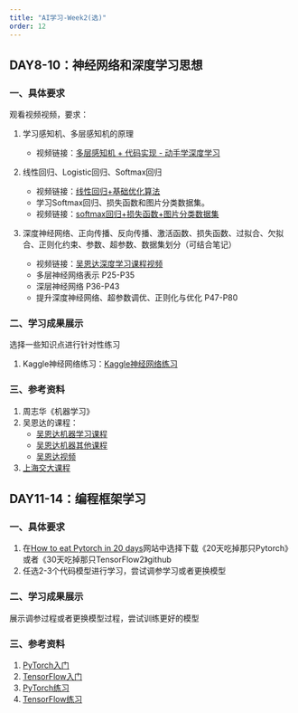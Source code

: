 ```yaml
---
title: "AI学习-Week2(选)"
order: 12
---
```



## DAY8-10：神经网络和深度学习思想

### 一、具体要求
观看视频视频，要求：
1. 学习感知机、多层感知机的原理
   - 视频链接：[多层感知机 + 代码实现 - 动手学深度学习](https://www.bilibili.com/video/BV1hh411U7gn/?spm_id_from=333.999.0.0)

2. 线性回归、Logistic回归、Softmax回归
   - 视频链接：[线性回归+基础优化算法](https://www.bilibili.com/video/BV1PX4y1g7KC/?spm_id_from=333.999.0.0&vd_source=2ac617c241afd7f9774b0add4e647179)
   - 学习Softmax回归、损失函数和图片分类数据集。
   - 视频链接：[softmax回归+损失函数+图片分类数据集](https://www.bilibili.com/video/BV1K64y1Q7wu/?spm_id_from=333.999.0.0)

3. 深度神经网络、正向传播、反向传播、激活函数、损失函数、过拟合、欠拟合、正则化约束、参数、超参数、数据集划分（可结合笔记）

   - 视频链接：[吴恩达深度学习课程视频](https://www.bilibili.com/video/BV1FT4y1E74V/?spm_id_from=333.337.search-card.all.click)
   - 多层神经网络表示 P25-P35
   - 深层神经网络 P36-P43
   - 提升深度神经网络、超参数调优、正则化与优化 P47-P80


### 二、学习成果展示

选择一些知识点进行针对性练习
1. Kaggle神经网络练习：[Kaggle神经网络练习](https://www.kaggle.com/code)

### 三、参考资料

1. 周志华《机器学习》
2. 吴恩达的课程：
   - [吴恩达机器学习课程](https://study.163.com/course/introduction/1210076550.htm)
   - [吴恩达机器其他课程](https://wangkewujie.com/%E5%90%B4%E6%81%A9%E8%BE%BEai%E5%AD%A6%E4%B9%A0%E8%AF%BE%E7%A8%8B%E5%A4%A7%E5%85%A8/)
   - [吴恩达视频](https://www.bilibili.com/video/BV19B4y1W76i/)
3. [上海交大课程](https://space.bilibili.com/95975441/channel/seriesdetail?sid=1586092)


## DAY11-14：编程框架学习

### 一、具体要求
1. 在[How to eat Pytorch in 20 days](https://jackiexiao.github.io/eat_pytorch_in_20_days/)网站中选择下载《20天吃掉那只Pytorch》或者《30天吃掉那只TensorFlow2》github
2. 任选2-3个代码模型进行学习，尝试调参学习或者更换模型

### 二、学习成果展示

展示调参过程或者更换模型过程，尝试训练更好的模型


### 三、参考资料
1. [PyTorch入门](https://www.bilibili.com/video/BV1hE411t7RN/?from=search&seid=1911856662818066104&spm_id_from=333.337.0.0)
2. [TensorFlow入门](https://tensorflow.google.cn/tutorials?hl=zh-cn)
3. [PyTorch练习](https://github.com/pytorch/tutorials)
4. [TensorFlow练习](https://github.com/tensorflow/models)
